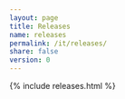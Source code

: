 ```yaml
---
layout: page
title: Releases
name: releases
permalink: /it/releases/
share: false
version: 0
---
```

{% include releases.html %}
